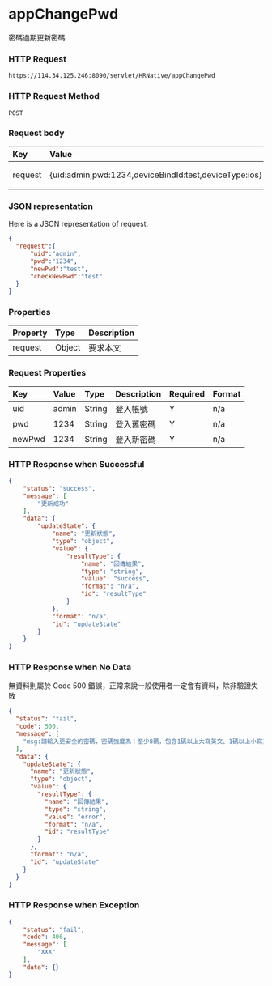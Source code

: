 # appChangePwd
密碼過期更新密碼

### HTTP Request
```
https://114.34.125.246:8090/servlet/HRNative/appChangePwd
```

### HTTP Request Method
```
POST
```

### Request body
| Key | Value | Type | Description |
|:----------|:-------------|:-----|:------------|
| request | {uid:admin,pwd:1234,deviceBindId:test,deviceType:ios} | Object | 請將帳號密碼組成物件 |

### JSON representation
Here is a JSON representation of request.
```json
{
  "request":{
      "uid":"admin",
      "pwd":"1234",
      "newPwd":"test",
      "checkNewPwd":"test"
  }
}
```

### Properties
| Property | Type | Description |
|:---------|:-----|:------------|
| request | Object | 要求本文 |

### Request Properties
| Key | Value | Type | Description | Required | Format |
|:----------|:-------------|:-----|:------------|:------------|:------------|
| uid | admin | String | 登入帳號 | Y | n/a |
| pwd | 1234 | String | 登入舊密碼 | Y | n/a |
| newPwd | 1234 | String | 登入新密碼 | Y | n/a |

### HTTP Response when Successful
```json
{
    "status": "success",
    "message": [
        "更新成功"
    ],
    "data": {
        "updateState": {
            "name": "更新狀態",
            "type": "object",
            "value": {
                "resultType": {
                    "name": "回傳結果",
                    "type": "string",
                    "value": "success",
                    "format": "n/a",
                    "id": "resultType"
                }
            },
            "format": "n/a",
            "id": "updateState"
        }
    }
}
```

### HTTP Response when No Data
無資料則屬於 Code 500 錯誤，正常來說一般使用者一定會有資料，除非驗證失敗
```json
{
  "status": "fail",
  "code": 500,
  "message": [
    "msg:請輸入更安全的密碼，密碼強度為：至少8碼，包含1碼以上大寫英文、1碼以上小寫英文、1碼以上數字!Please enter a more secure password, the password strength is: at least 8 words , including 1 or more uppercase English 1 or more lowercase English、1 or more digits!"
  ],
  "data": {
    "updateState": {
      "name": "更新狀態",
      "type": "object",
      "value": {
        "resultType": {
          "name": "回傳結果",
          "type": "string",
          "value": "error",
          "format": "n/a",
          "id": "resultType"
        }
      },
      "format": "n/a",
      "id": "updateState"
    }
  }
}
```
### HTTP Response when Exception
```json
{
    "status": "fail",
    "code": 406,
    "message": [
        "XXX"
    ],
    "data": {}
}
```
